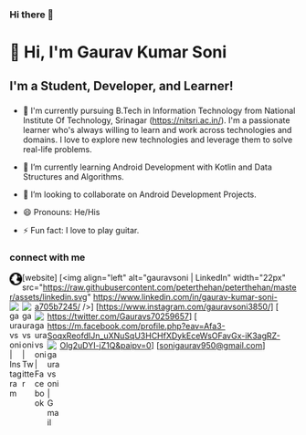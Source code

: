 ### Hi there 👋

# 👋 Hi, I'm Gaurav Kumar Soni 

## I'm a Student, Developer, and Learner!
###
- 🔭 I'm currently pursuing B.Tech in Information Technology from National
 Institute Of Technology, Srinagar (https://nitsri.ac.in/). I'm a passionate learner who's 
 always willing to learn and work across technologies and domains. I love to explore new 
 technologies and leverage them to solve real-life problems.
- 🌱 I’m currently learning Android Development with Kotlin and Data Structures and 
Algorithms.
- 👯 I’m looking to collaborate on Android Development Projects.

- 😄 Pronouns: He/His
- ⚡ Fun fact: I love to play guitar.

### connect with me

[<img align="left" alt="gauravsoni.com" width="22px" src="https://raw.githubusercontent.com/iconic/open-iconic/master/svg/globe.svg" />website]
[<img align="left" alt="gauravsoni | LinkedIn" width="22px" src="https://raw.githubusercontent.com/peterthehan/peterthehan/master/assets/linkedin.svg" https://www.linkedin.com/in/gaurav-kumar-soni-a705b7245/ />]
[<img align="left" alt="gauravsoni | Instagram" width="22px" src="https://raw.githubusercontent.com/peterthehan/peterthehan/master/assets/instagram.svg" />https://www.instagram.com/gauravsoni3850/]
[<img align="left" alt="gauravsoni | Twitter" width="22px" src="https://raw.githubusercontent.com/peterthehan/peterthehan/master/assets/twitter.svg" />https://twitter.com/Gauravs70259657]
[<img align="left" alt="gauravsoni | Facebook" width="22px" src="https://raw.githubusercontent.com/peterthehan/peterthehan/master/assets/facebook.svg" />https://m.facebook.com/profile.php?eav=Afa3-SoqxReofdIJn_uXNuSqU3HCHfXDykEceWsOFavGx-iK3agRZ-Olg2uDYI-jZ1Q&paipv=0]
[<img align="left" alt="gauravsoni | Gmail" width="22px" src="https://raw.githubusercontent.com/peterthehan/peterthehan/master/assets/gmail.svg" />sonigaurav950@gmail.com]